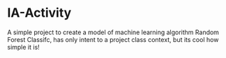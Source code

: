 # IA-Activity
A simple project to create a model of machine learning algorithm Random Forest Classifc, has only intent to a project class context, but its cool how simple it is!
